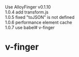 Use AlloyFinger v0.1.10       
1.0.4 add transform.js          
1.0.5 fixed "toJSON" is not defined      
1.0.6 performance element cache      
1.0.7 use babel# v-finger
# v-finger
